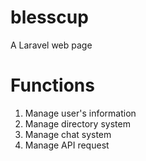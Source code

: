# blesscup
A Laravel web page
# Functions
1) Manage user's information
2) Manage directory system
3) Manage chat system
4) Manage API request
